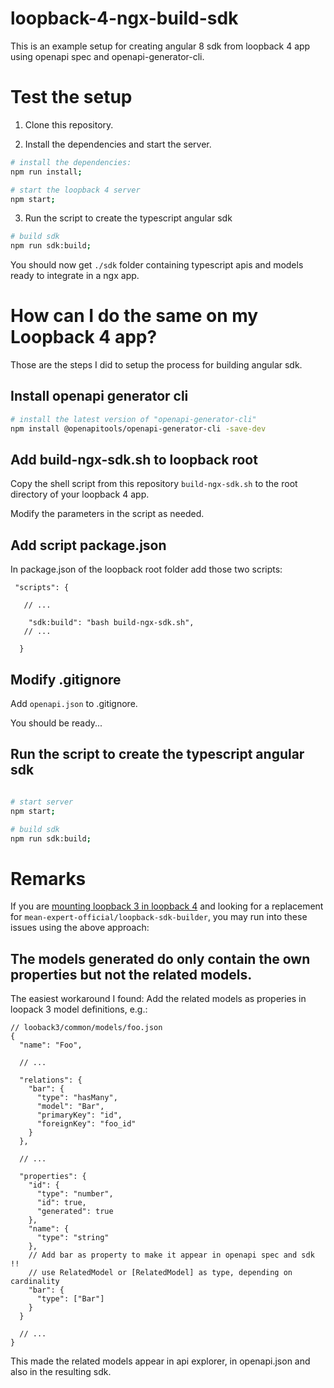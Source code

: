 # loopback-4-ngx-build-sdk

This is an example setup for creating angular 8 sdk from loopback 4 app using openapi spec and openapi-generator-cli.

# Test the setup

1. Clone this repository.

2. Install the dependencies and start the server.

```sh
# install the dependencies:
npm run install;

# start the loopback 4 server
npm start;
```

3. Run the script to create the typescript angular sdk

```sh
# build sdk
npm run sdk:build;

```

You should now get `./sdk` folder containing typescript apis and models ready
to integrate in a ngx app.

# How can I do the same on my Loopback 4 app?

Those are the steps I did to setup the process for building angular sdk.

## Install openapi generator cli

```sh
# install the latest version of "openapi-generator-cli"
npm install @openapitools/openapi-generator-cli -save-dev
```

## Add build-ngx-sdk.sh to loopback root

Copy the shell script from this repository `build-ngx-sdk.sh` to the root directory of your loopback 4 app.

Modify the parameters in the script as needed.

## Add script package.json

In package.json of the loopback root folder add those two scripts:

```jsonc
 "scripts": {

   // ...

    "sdk:build": "bash build-ngx-sdk.sh",
   // ...

  }
```

## Modify .gitignore

Add `openapi.json` to .gitignore.

You should be ready...

## Run the script to create the typescript angular sdk

```sh

# start server
npm start;

# build sdk
npm run sdk:build;

```

# Remarks

If you are [mounting loopback 3 in loopback 4](https://loopback.io/doc/en/lb4/migration-mounting-lb3app.html) and looking for a replacement for `mean-expert-official/loopback-sdk-builder`, you may run into these issues using the above approach:

## The models generated do only contain the own properties but not the related models.

The easiest workaround I found: Add the related models as properies in loopack 3 model definitions, e.g.:

```jsonc
// looback3/common/models/foo.json
{
  "name": "Foo",

  // ...

  "relations": {
    "bar": {
      "type": "hasMany",
      "model": "Bar",
      "primaryKey": "id",
      "foreignKey": "foo_id"
    }
  },

  // ...

  "properties": {
    "id": {
      "type": "number",
      "id": true,
      "generated": true
    },
    "name": {
      "type": "string"
    },
    // Add bar as property to make it appear in openapi spec and sdk !!
    // use RelatedModel or [RelatedModel] as type, depending on cardinality
    "bar": {
      "type": ["Bar"]
    }
  }

  // ...
}
```

This made the related models appear in api explorer, in openapi.json and also in the resulting sdk.
